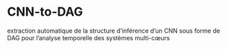 # CNN-to-DAG
extraction automatique de la structure d’inférence d’un CNN sous forme de DAG pour l’analyse temporelle des systèmes multi-cœurs
